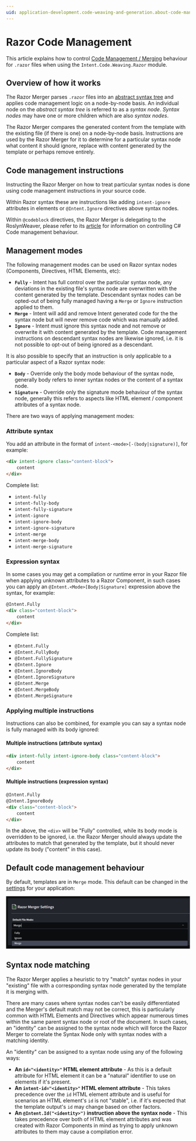 ```yaml
---
uid: application-development.code-weaving-and-generation.about-code-management-razor.new
---
```

# Razor Code Management

This article explains how to control [Code Management / Merging](xref:application-development.code-management.about-code-management) behaviour for `.razor` files when using the `Intent.Code.Weaving.Razor` module.

## Overview of how it works

The Razor Merger parses `.razor` files into an [abstract syntax tree](https://en.wikipedia.org/wiki/Abstract_syntax_tree) and applies code management logic on a node-by-node basis. An individual node on the _abstract syntax tree_ is referred to as a _syntax node_. _Syntax nodes_ may have one or more children which are also _syntax nodes_.

The Razor Merger compares the generated content from the template with the existing file (if there is one) on a node-by-node basis. Instructions are used by the Razor Merger for it to determine for a particular syntax node what content it should ignore, replace with content generated by the template or perhaps remove entirely.

## Code management instructions

Instructing the Razor Merger on how to treat particular syntax nodes is done using code management instructions in your source code.

Within Razor syntax these are instructions like adding `intent-ignore` attributes in elements or `@Intent.Ignore` directives above syntax nodes.

Within `@codeblock` directives, the Razor Merger is delegating to the RoslynWeaver, please refer to its [article](xref:application-development.code-weaving-and-generation.about-code-management-csharp) for information on controlling C# Code management behaviour.

## Management modes

The following management modes can be used on Razor syntax nodes (Components, Directives, HTML Elements, etc):

- **`Fully`** - Intent has full control over the particular syntax node, any deviations in the existing file's syntax node are overwritten with the content generated by the template. Descendant syntax nodes can be opted-out of being fully managed having a `Merge` or `Ignore` instruction applied to them.
- **`Merge`** - Intent will add and remove Intent generated code for the the syntax node but will never remove code which was manually added.
- **`Ignore`** - Intent must ignore this syntax node and not remove or overwrite it with content generated by the template. Code management instructions on descendant syntax nodes are likewise ignored, i.e. it is not possible to opt-out of being ignored as a descendant.

It is also possible to specify that an instruction is only applicable to a particular aspect of a Razor syntax node:

- **`Body`** - Override only the body mode behaviour of the syntax node, generally body refers to inner syntax nodes or the content of a syntax node.
- **`Signature`** - Override only the signature mode behaviour of the syntax node, generally this refers to aspects like HTML element / component attributes of a syntax node.

There are two ways of applying management modes:

### Attribute syntax

You add an attribute in the format of `intent-<mode>[-(body|signature)]`, for example:

```html
<div intent-ignore class="content-block">
    content
</div>
```

Complete list:

- `intent-fully`
- `intent-fully-body`
- `intent-fully-signature`
- `intent-ignore`
- `intent-ignore-body`
- `intent-ignore-signature`
- `intent-merge`
- `intent-merge-body`
- `intent-merge-signature`

### Expression syntax

In some cases you may get a compilation or runtime error in your Razor file when applying unknown attributes to a Razor Component, in such cases you can apply an `@Intent.<Mode>[Body|Signature]` expression above the syntax, for example:

```html
@Intent.Fully
<div class="content-block">
    content
</div>
```

Complete list:

- `@Intent.Fully`
- `@Intent.FullyBody`
- `@Intent.FullySignature`
- `@Intent.Ignore`
- `@Intent.IgnoreBody`
- `@Intent.IgnoreSignature`
- `@Intent.Merge`
- `@Intent.MergeBody`
- `@Intent.MergeSignature`

### Applying multiple instructions

Instructions can also be combined, for example you can say a syntax node is fully managed with its body ignored:

#### Multiple instructions (attribute syntax)

```html
<div intent-fully intent-ignore-body class="content-block">
    content
</div>
```

#### Multiple instructions (expression syntax)

```html
@Intent.Fully
@Intent.IgnoreBody
<div class="content-block">
    content
</div>
```

In the above, the `<div>` will be "Fully" controlled, while its body mode is overridden to be ignored, i.e. the Razor Merger should always update the attributes to match that generated by the template, but it should never update its body ("content" in this case).

## Default code management behaviour

By default, templates are in `Merge` mode. This default can be changed in the [settings](xref:module-building.application-settings) for your application:

![Razor Merger Settings](images/razor-merger-settings.png)

## Syntax node matching

The Razor Merger applies a heuristic to try "match" syntax nodes in your "existing" file with a corresponding syntax node generated by the template it is merging with.

There are many cases where syntax nodes can't be easily differentiated and the Merger's default match may not be correct, this is particularly common with HTML Elements and Directives which appear numerous times within the same parent syntax node or root of the document. In such cases, an "identity" can be assigned to the syntax node which will force the Razor Merger to correlate the Syntax Node only with syntax nodes with a matching identity.

An "identity" can be assigned to a syntax node using any of the following ways:

- **An `id="<identity>"` HTML element attribute** - As this is a default attribute for HTML element it can be a "natural" identifier to use on elements if it's present.
- **An `intent-id="<identity>"` HTML element attribute** - This takes precedence over the `id` HTML element attribute and is useful for scenarios an HTML element's `id` is not "stable", i.e. if it's expected that the template output's `id` may change based on other factors.
- **An `@Intent.Id("<identity>")` instruction above the syntax node** - This takes precedence over both of HTML element attributes and was created with Razor Components in mind as trying to apply unknown attributes to them may cause a compilation error.
